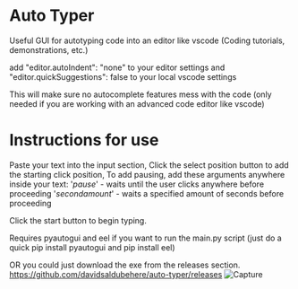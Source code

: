 # Auto Typer
Useful GUI for autotyping code into an editor like vscode (Coding tutorials, demonstrations, etc.)


add "editor.autoIndent": "none" to  your editor settings and
"editor.quickSuggestions": false to your local vscode settings

This will make sure no autocomplete features mess with the code (only needed if you are working with an advanced code editor like vscode)

# Instructions for use

Paste your text into the input section,
Click the select position button to add the starting click position,
To add pausing, add these arguments anywhere inside your text:
'$pause$' - waits until the user clicks anywhere before proceeding
'$secondamount$' - waits a specified amount of seconds before proceeding

Click the start button to begin typing.

Requires pyautogui and eel if you want to run the main.py script
(just do a quick pip install pyautogui and pip install eel)

OR you could just download the exe from the releases section.
https://github.com/davidsaldubehere/auto-typer/releases
![Capture](https://user-images.githubusercontent.com/46616464/189927043-85c303a2-58b3-4889-85ed-b5f3e527f8ed.PNG)

